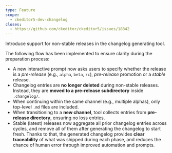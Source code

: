 ```yaml
---
type: Feature
scope:
  - ckeditor5-dev-changelog
closes:
  - https://github.com/ckeditor/ckeditor5/issues/18842
---
```


Introduce support for non-stable releases in the changelog generating tool.

The following flow has been implemented to ensure clarity during the preparation process:

- A new interactive prompt now asks users to specify whether the release is a _pre-release_ (e.g., `alpha`, `beta`, `rc`), _pre-release_ promotion or a _stable_ release.
- Changelog entries are **no longer deleted** during non-stable releases. Instead, they are **moved to a pre-release subdirectory** inside `.changelog/`.
- When continuing within the same channel (e.g., multiple alphas), only top-level `.md` files are included.
- When transitioning to a **new channel**, tool collects entries from **pre-release directory**, ensuring no loss entries.
- Stable (latest) releases now aggregate all prior changelog entries across cycles, and remove all of them after generating the changelog to start fresh.
  Thanks to that, the generated changelog provides **clear traceability** of what was shipped during each phase, and reduces the chance of human error through improved automation and prompts.
